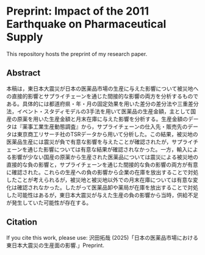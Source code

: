 # Preprint: Impact of the 2011 Earthquake on Pharmaceutical Supply

This repository hosts the preprint of my research paper.

## Abstract
本稿は，東日本大震災が日本の医薬品市場の生産に与えた影響について被災地への直接的影響とサプライチェーンを通じた間接的な影響の両方を分析するものである。具体的には都道府県・年・月の固定効果を用いた差分の差分法や三重差分法，イベント・スタディモデルの3手法を用いて医薬品の生産金額，主として国産の原薬を用いた生産金額と月末在庫に与えた影響を分析する。生産金額のデータは『薬事工業生産動態調査』から，サプライチェーンの仕入先・販売先のデータは東京商工リサーチ社のTSRデータから用いて分析した。この結果，被災地の医薬品生産には震災が負で有意な影響を与えたことが確認されたが，サプライチェーンを通じた影響については有意な結果が確認されなかった。一方，輸入による影響が少ない国産の原薬から生産された医薬品については震災による被災地の直接的な負の影響と，サプライチェーンを通じた間接的な負の影響の両方が有意に確認された。これらの生産への負の影響から企業の在庫を放出することで対処したことが考えられるが，被災地と被災地以外での月末在庫については有意な変化は確認されなかった。したがって医薬品卸や薬局が在庫を放出することで対処した可能性はあるが，東日本大震災が与えた生産の負の影響から当時，供給不足が発生していた可能性が存在する。

## Citation
If you cite this work, please use:
沢田拓哉 (2025)「日本の医薬品市場における東日本大震災の生産面の影響.」Preprint.
